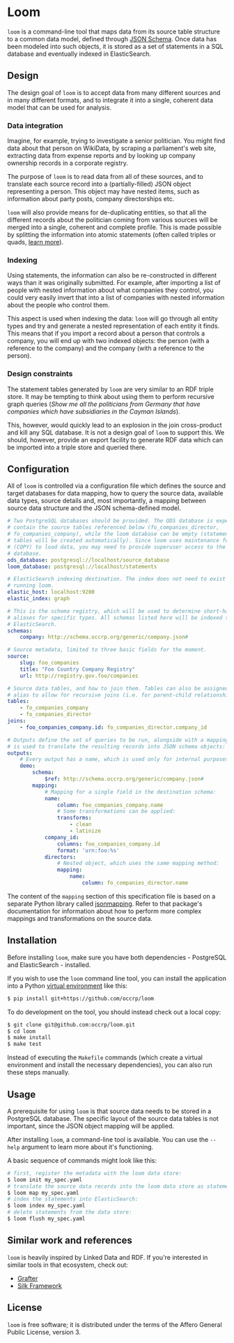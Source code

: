 # Loom

``loom`` is a command-line tool that maps data from its source table structure
to a common data model, defined through [JSON Schema](http://json-schema.org/).
Once data has been modeled into such objects, it is stored as a set of
statements in a SQL database and eventually indexed in ElasticSearch.

## Design

The design goal of ``loom`` is to accept data from many different sources and
in many different formats, and to integrate it into a single, coherent data
model that can be used for analysis.

### Data integration

Imagine, for example, trying to investigate a senior politician. You might find
data about that person on WikiData, by scraping a parliament's web site,
extracting data from expense reports and by looking up company ownership
records in a corporate registry.

The purpose of ``loom`` is to read data from all of these sources, and to
translate each source record into a (partially-filled) JSON object representing
a person. This object may have nested items, such as information about party
posts, company directorships etc.

``loom`` will also provide means for de-duplicating entities, so that all the
different records about the politician coming from various sources will be
merged into a single, coherent and complete profile. This is made possible by
splitting the information into atomic statements (often called triples or quads,
[learn more](http://www.w3.org/TR/rdf11-concepts/#section-triples)).

### Indexing

Using statements, the information can also be re-constructed in different ways
than it was originally submitted. For example, after importing a list of people
with nested information about what companies they control, you could very
easily invert that into a list of companies with nested information about the
people who control them.

This aspect is used when indexing the data: ``loom`` will go through all entity
types and try and generate a nested representation of each entity it finds.
This means that if you import a record about a person that controls a company,
you will end up with two indexed objects: the person (with a reference to the
company) and the company (with a reference to the person).

### Design constraints

The statement tables generated by ``loom`` are very similar to an RDF triple
store. It may be tempting to think about using them to perform recursive graph
queries (*Show me all the politicians from Germany that have companies which
have subsidiaries in the Cayman Islands*).

This, however, would quickly lead to an explosion in the join cross-product and
kill any SQL database. It is not a design goal of ``loom`` to support this. We
should, however, provide an export facility to generate RDF data which can be
imported into a triple store and queried there.

## Configuration

All of ``loom`` is controlled via a configuration file which defines the source
and target databases for data mapping, how to query the source data, available
data types, source details and, most importantly, a mapping between source data
structure and the JSON schema-defined model.

```yaml
# Two PostgreSQL databases should be provided. The ODS database is expected to
# contain the source tables referenced below (fo_companies_director,
# fo_companies_company), while the loom database can be empty (statement
# tables will be created automatically). Since loom uses maintenance functions
# (COPY) to load data, you may need to provide superuser access to the target
# database.
ods_database: postgresql://localhost/source_database
loom_database: postgresql://localhost/statements

# ElasticSearch indexing destination. The index does not need to exist prior to
# running loom.
elastic_host: localhost:9200
elastic_index: graph

# This is the schema registry, which will be used to determine short-hand
# aliases for specific types. All schemas listed here will be indexed to
# ElasticSearch.
schemas:
    company: http://schema.occrp.org/generic/company.json#

# Source metadata, limited to three basic fields for the moment.
source:
    slug: foo_companies
    title: "Foo Country Company Registry"
    url: http://registry.gov.foo/companies

# Source data tables, and how to join them. Tables can also be assigned an
# alias to allow for recursive joins (i.e. for parent-child relationships).
tables:
    - fo_companies_company
    - fo_companies_director
joins:
    - foo_companies_company.id: fo_companies_director.company_id

# Outputs define the set of queries to be run, alongside with a mapping that
# is used to translate the resulting records into JSON schema objects:
outputs:
    # Every output has a name, which is used only for internal purposes:
    demo:
        schema:
            $ref: http://schema.occrp.org/generic/company.json#
        mapping:
            # Mapping for a single field in the destination schema:
            name:
                column: foo_companies_company.name
                # Some transformations can be applied:
                transforms:
                    - clean
                    - latinize
            company_id:
                columns: foo_companies_company.id
                format: 'urn:foo:%s'
            directors:
                # Nested object, which uses the same mapping method:
                mapping:
                    name:
                        column: fo_companies_director.name
```

The content of the ``mapping`` section of this specification file is based on
a separate Python library called [jsonmapping](https://github.com/pudo/jsonmapping).
Refer to that package's documentation for information about how to perform more
complex mappings and transformations on the source data.

## Installation

Before installing ``loom``, make sure you have both dependencies - PostgreSQL
and ElasticSearch - installed.

If you wish to use the ``loom`` command line tool, you can install the
application into a Python [virtual environment](http://docs.python-guide.org/en/latest/dev/virtualenvs/)
like this:

```bash
$ pip install git+https://github.com/occrp/loom
```

To do development on the tool, you should instead check out a local copy:

```bash
$ git clone git@github.com:occrp/loom.git
$ cd loom
$ make install
$ make test
```

Instead of executing the ``Makefile`` commands (which create a virtual
environment and install the necessary dependencies), you can also run these
steps manually.

## Usage

A prerequisite for using ``loom`` is that source data needs to be stored in a
PostgreSQL database. The specific layout of the source data tables is not
important, since the JSON object mapping will be applied.

After installing ``loom``, a command-line tool is available. You can use the
``--help`` argument to learn more about it's functioning.

A basic sequence of commands might look like this:

```bash
# first, register the metadata with the loom data store:
$ loom init my_spec.yaml
# translate the source data records into the loom data store as statements:
$ loom map my_spec.yaml
# index the statements into ElasticSearch:
$ loom index my_spec.yaml
# delete statements from the data store:
$ loom flush my_spec.yaml
```

## Similar work and references

``loom`` is heavily inspired by Linked Data and RDF. If you're interested in
similar tools in that ecosystem, check out:

* [Grafter](http://grafter.org/)
* [Silk Framework](http://silk-framework.com/)

## License

``loom`` is free software; it is distributed under the terms of the Affero
General Public License, version 3.
